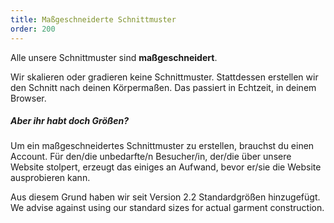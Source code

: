 ```yaml
---
title: Maßgeschneiderte Schnittmuster
order: 200
---
```


Alle unsere Schnittmuster sind **maßgeschneidert**.

Wir skalieren oder gradieren keine Schnittmuster. Stattdessen erstellen wir den Schnitt nach deinen Körpermaßen. Das passiert in Echtzeit, in deinem Browser.

<Note>

##### Aber ihr habt doch Größen?

Um ein maßgeschneidertes Schnittmuster zu erstellen, brauchst du einen Account.
Für den/die unbedarfte/n Besucher/in, der/die über unsere Website stolpert, erzeugt das einiges an Aufwand, bevor er/sie die Website ausprobieren kann.

Aus diesem Grund haben wir seit Version 2.2 Standardgrößen hinzugefügt.  
We advise against using our standard sizes for actual garment construction.

</Note>
